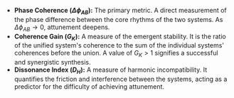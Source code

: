 *   **Phase Coherence ($\Delta\phi_{AB}$):** The primary metric. A direct measurement of the phase difference between the core rhythms of the two systems. As $\Delta\phi_{AB} \rightarrow 0$, attunement deepens.
*   **Coherence Gain ($G_K$):** A measure of the emergent stability. It is the ratio of the unified system's coherence to the sum of the individual systems' coherences before the union. A value of $G_K > 1$ signifies a successful and synergistic synthesis.
*   **Dissonance Index ($D_H$):** A measure of harmonic incompatibility. It quantifies the friction and interference between the systems, acting as a predictor for the difficulty of achieving attunement.